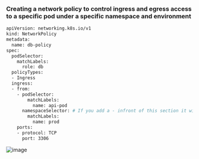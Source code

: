 ### Creating a network policy to control ingress and egress access to a specific pod under a specific namespace and environment  

```sh
apiVersion: networking.k8s.io/v1
kind: NetworkPolicy
metadata:
  name: db-policy
spec:
  podSelector:
    matchLabels:
      role: db
  policyTypes:
  - Ingress
  ingress:
  - from:
    - podSelector:
        matchLabels:
          name: api-pod
      namespaceSelector: # If you add a - infront of this section it will make the policy a separate policy and ingress rule will no longer be podSelector AND namespaceSelector but instead it will OR.
        matchLabels:
          name: prod
    ports:
    - protocol: TCP
      port: 3306
```

![image](https://user-images.githubusercontent.com/4021052/116643792-7b059600-a97a-11eb-8de5-00ae7bf944ae.png)


